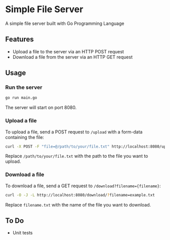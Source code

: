 # Simple File Server

A simple file server built with Go Programming Language

## Features

- Upload a file to the server via an HTTP POST request
- Download a file from the server via an HTTP GET request

## Usage

### Run the server

```bash
go run main.go
```

The server will start on port 8080.

### Upload a file

To upload a file, send a POST request to `/upload` with a form-data containing the file:

```bash
curl -X POST -F "file=@/path/to/your/file.txt" http://localhost:8080/upload
```

Replace `/path/to/your/file.txt` with the path to the file you want to upload.

### Download a file

To download a file, send a GET request to `/download?filename={filename}`:

```bash
curl -O -J -L http://localhost:8080/download/?filename=example.txt
```

Replace `filename.txt` with the name of the file you want to download.

## To Do

- Unit tests
